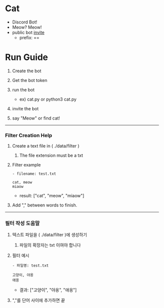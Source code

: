# Cat

- Discord Bot!
- Meow? Meow!
- public bot [invite](https://discord.com/api/oauth2/authorize?client_id=730797542065045504&permissions=35904&scope=bot)
    - prefix: ==

# Run Guide

1. Create the bot
2. Get the bot token
3. run the bot
    - ex) cat.py or python3 cat.py
4. invite the bot

1. say "Meow" or find cat!

_ _ _ _ _
### Filter Creation Help

1. Create a text file in ( ./data/filter )
    
    1. The file extension must be a txt 
    
2. Filter example 

   ```
   - filename: test.txt
   
   cat, meow
   miaow
   ```
   - result: ["cat", "meow", "miaow"]

3. Add "," between words to finish.

_ _ _ _ _
### 필터 작성 도움말

1. 텍스트 파일을 ( ./data/filter )에 생성하기
    
    1. 파일의 확장자는 txt 이여야 합니다
    
2. 필터 예시 

   ```
   - 파일명: test.txt
      
   고양이, 야옹
   애옹
   ```
   - 결과: ["고양이", "야옹", "애옹"]

3. ","를 단어 사이에 추가하면 끝